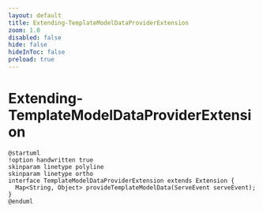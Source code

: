 ```yaml
---
layout: default 
title: Extending-TemplateModelDataProviderExtension  
zoom: 1.0   
disabled: false 
hide: false 
hideInToc: false    
preload: true   
---
```



# Extending-TemplateModelDataProviderExtension   

<Transform :scale="1.0">

```plantuml
@startuml
!option handwritten true
skinparam linetype polyline
skinparam linetype ortho
interface TemplateModelDataProviderExtension extends Extension {
  Map<String, Object> provideTemplateModelData(ServeEvent serveEvent);
}
@enduml
```
</Transform>
